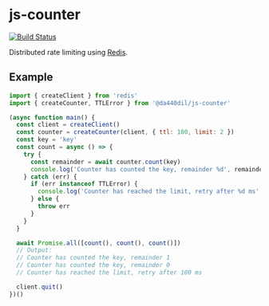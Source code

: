 # js-counter

[![Build Status](https://travis-ci.com/da440dil/js-counter.svg?branch=master)](https://travis-ci.com/da440dil/js-counter)

Distributed rate limiting using [Redis](https://redis.io/).

## Example

```javascript
import { createClient } from 'redis'
import { createCounter, TTLError } from '@da440dil/js-counter'

(async function main() {
  const client = createClient()
  const counter = createCounter(client, { ttl: 100, limit: 2 })
  const key = 'key'
  const count = async () => {
    try {
      const remainder = await counter.count(key)
      console.log('Counter has counted the key, remainder %d', remainder)
    } catch (err) {
      if (err instanceof TTLError) {
        console.log('Counter has reached the limit, retry after %d ms', err.ttl)
      } else {
        throw err
      }
    }
  }

  await Promise.all([count(), count(), count()])
  // Output:
  // Counter has counted the key, remainder 1
  // Counter has counted the key, remainder 0
  // Counter has reached the limit, retry after 100 ms

  client.quit()
})()
```